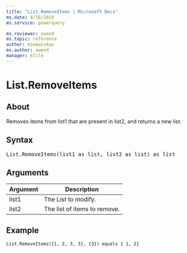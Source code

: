 ```yaml
---
title: "List.RemoveItems | Microsoft Docs"
ms.date: 4/16/2018
ms.service: powerquery

ms.reviewer: owend
ms.topic: reference
author: minewiskan
ms.author: owend
manager: kfile
---
```

# List.RemoveItems

  
## About  
Removes items from list1 that are present in list2, and returns a new list.  
  
## Syntax

<pre>
List.RemoveItems(list1 as list, list2 as list) as list  
</pre>
  
## Arguments  
  
|Argument|Description|  
|------------|---------------|  
|list1|The List to modify.|  
|list2|The list of items to remove.|  
  
## Example  
  
```powerquery-m
List.RemoveItems({1, 2, 3, 3}, {3}) equals { 1, 2}  
```  
